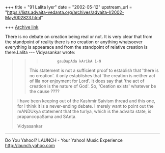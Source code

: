 +++
title = "91 Lalita Iyer"
date = "2002-05-12"
upstream_url = "https://lists.advaita-vedanta.org/archives/advaita-l/2002-May/002823.html"

+++
[Archive link](https://lists.advaita-vedanta.org/archives/advaita-l/2002-May/002823.html)

There is no debate on creation being real or not. It
is very clear that from the standpoint of reality
there is no creation or anything whatsoever everything
is appearace and from the standpoint of relative
creation is there.Lalita
--- Vidyasankar <vsundaresan at HOTMAIL.COM> wrote:
> >>            gauDapAda kArikA 1-9
> >>
> >
> >This statement is not a sufficient proof to
> establish
> >that 'there is no creation'. it only establishes
> that
> >'the creation is neither act of lila nor enjoyment
> for
> >Lord'. It does say that 'the act of creation is the
> >nature of God'. So, 'Ceation exists' whatever be
> the
> >cause ????
>
> I have been keeping out of the Kashmir Saivism
> thread and
> this one, for I think it is a never-ending debate. I
> merely
> want to point out the mANDUkya statement that the
> turIya,
> which is the advaita state, is prapancopaSama and
> SAnta.
>
> Vidyasankar


__________________________________________________
Do You Yahoo!?
LAUNCH - Your Yahoo! Music Experience
http://launch.yahoo.com

